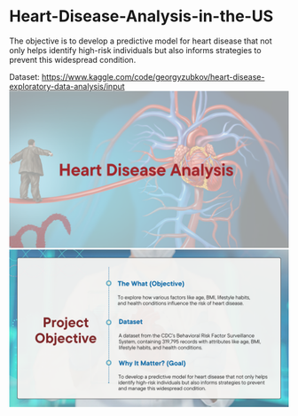 # Heart-Disease-Analysis-in-the-US
The objective is to develop a predictive model for heart disease that not only helps identify high-risk individuals but also informs strategies to prevent this widespread condition.

Dataset: https://www.kaggle.com/code/georgyzubkov/heart-disease-exploratory-data-analysis/input
![Heart Disease Analysis](https://github.com/RebeccaLee/Heart-Disease-Analysis-in-the-US/blob/main/1.png?raw=true)
![Heart Disease Analysis](https://github.com/RebeccaLee/Heart-Disease-Analysis-in-the-US/blob/main/2.png?raw=true)
